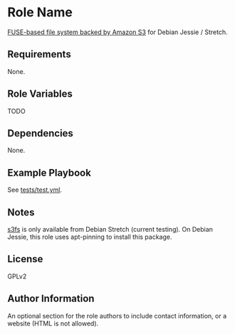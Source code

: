 Role Name
=========

[FUSE-based file system backed by Amazon S3](https://github.com/s3fs-fuse/s3fs-fuse) for Debian Jessie / Stretch.

Requirements
------------

None.

Role Variables
--------------

TODO

Dependencies
------------

None.

Example Playbook
----------------

See [tests/test.yml](tests/test.yml).

Notes
-----

[s3fs](https://packages.debian.org/stretch/s3fs) is only available from Debian Stretch (current testing). On Debian Jessie, this role uses apt-pinning to install this package.

License
-------

GPLv2

Author Information
------------------

An optional section for the role authors to include contact information, or a website (HTML is not allowed).
